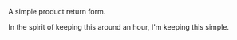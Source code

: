 A simple product return form.

In the spirit of keeping this around an hour, I'm keeping this simple. 
